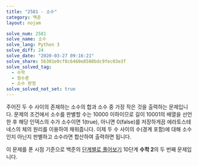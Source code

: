 ```yaml
---
title: "2581 - 소수"
category: 백준
layout: nojam

solve_num: 2581
solve_name: 소수
solve_lang: Python 3
solve_diff: 24
solve_date: "2020-03-27 09:16:21"
solve_share: 5b301e0cf8c6460e8508bdc9fec03e3f
solve_solved_tag:
  - 수학
  - 정수론
  - 소수 판정
solve_solved_not_set: true
---
```


주어진 두 수 사이의 존재하는 소수의 합과 소수 중 가장 작은 것을 출력하는 문제입니다. 문제의 조건에서 소수를 판별할 수는 10000 이하이므로 길이 10001의 배열을 선언한 후 해당 인덱스의 수가 소수이면 1(true), 아니면 0(false)를 저장하게끔 에라토스테네스의 체의 원리를 이용하여 채워줍니다. 이제 두 수 사이의 수(경계 포함)에 대해 소수인지 아닌지 판별하고 소수라면 합산하여 출력하면 됩니다.

이 문제를 푼 시점 기준으로 백준의 [단계별로 풀어보기](http://noj.am/p/s) 10단계 **수학 2**의 두 번째 문제입니다.
